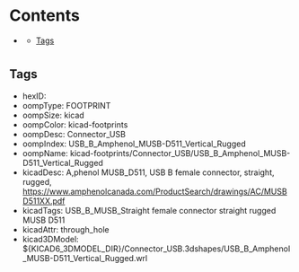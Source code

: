 



Contents
========

* [](#)
	* [Tags](#tags)

# 

## Tags

- hexID: 
- oompType: FOOTPRINT
- oompSize: kicad
- oompColor: kicad-footprints
- oompDesc: Connector_USB
- oompIndex: USB_B_Amphenol_MUSB-D511_Vertical_Rugged
- oompName: kicad-footprints/Connector_USB/USB_B_Amphenol_MUSB-D511_Vertical_Rugged
- kicadDesc: A,phenol MUSB_D511, USB B female connector, straight, rugged, https://www.amphenolcanada.com/ProductSearch/drawings/AC/MUSBD511XX.pdf
- kicadTags: USB_B_MUSB_Straight female connector straight rugged MUSB D511
- kicadAttr: through_hole
- kicad3DModel: ${KICAD6_3DMODEL_DIR}/Connector_USB.3dshapes/USB_B_Amphenol_MUSB-D511_Vertical_Rugged.wrl
